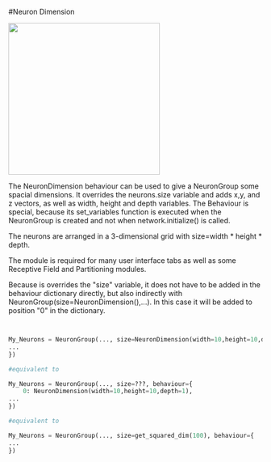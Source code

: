 #Neuron Dimension

<img width="300" src="https://raw.githubusercontent.com/trieschlab/PymoNNto/Images/Neuron_Dimension.png"><br>

The NeuronDimension behaviour can be used to give a NeuronGroup some spacial dimensions. 
It overrides the neurons.size variable and adds x,y, and z vectors, as well as width, height and depth variables.
The Behaviour is special, because its set_variables function is executed when the NeuronGroup is created and not when network.initialize() is called.

The neurons are arranged in a 3-dimensional grid with size=width * height * depth.

The module is required for many user interface tabs as well as some Receptive Field and Partitioning modules.

Because is overrides the "size" variable, it does not have to be added in the behaviour dictionary directly, but also indirectly with NeuronGroup(size=NeuronDimension(),...).
In this case it will be added to position "0" in the dictionary.

```python


My_Neurons = NeuronGroup(..., size=NeuronDimension(width=10,height=10,depth=1), behaviour={
...
})

#equivalent to

My_Neurons = NeuronGroup(..., size=???, behaviour={
    0: NeuronDimension(width=10,height=10,depth=1),
...
})

#equivalent to

My_Neurons = NeuronGroup(..., size=get_squared_dim(100), behaviour={
...
})

```
